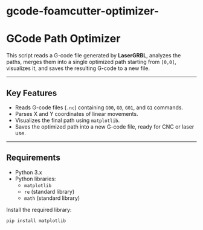 # gcode-foamcutter-optimizer-

# GCode Path Optimizer

This script reads a G-code file generated by **LaserGRBL**, analyzes the paths, merges them into a single optimized path starting from `[0,0]`, visualizes it, and saves the resulting G-code to a new file.

---

## Key Features

- Reads G-code files (`.nc`) containing `G00`, `G0`, `G01`, and `G1` commands.
- Parses X and Y coordinates of linear movements.
- Visualizes the final path using `matplotlib`.
- Saves the optimized path into a new G-code file, ready for CNC or laser use.

---

## Requirements

- Python 3.x
- Python libraries:
  - `matplotlib`
  - `re` (standard library)
  - `math` (standard library)

Install the required library:

```bash
pip install matplotlib







